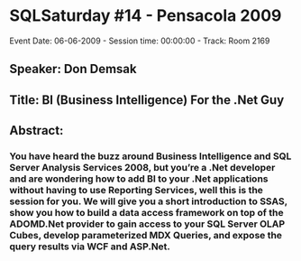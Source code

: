 # SQLSaturday #14 - Pensacola 2009
Event Date: 06-06-2009 - Session time: 00:00:00 - Track: Room 2169
## Speaker: Don Demsak
## Title: BI (Business Intelligence) For the .Net Guy
## Abstract:
### You have heard the buzz around Business Intelligence and SQL Server Analysis Services 2008, but you’re a .Net developer and are wondering how to add BI to your .Net applications without having to use Reporting Services, well this is the session for you. We will give you a short introduction to SSAS, show you how to build a data access framework on top of the ADOMD.Net provider to gain access to your SQL Server OLAP Cubes, develop parameterized MDX Queries, and expose the query results via WCF and ASP.Net.

